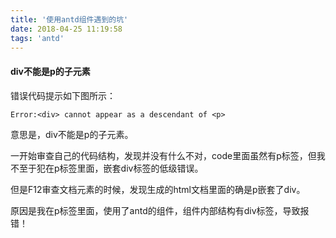 ```yaml
---
title: '使用antd组件遇到的坑'
date: 2018-04-25 11:19:58
tags: 'antd'
---
```


#### div不能是p的子元素
错误代码提示如下图所示：

```
Error:<div> cannot appear as a descendant of <p>
```
意思是，div不能是p的子元素。

一开始审查自己的代码结构，发现并没有什么不对，code里面虽然有p标签，但我不至于犯在p标签里面，嵌套div标签的低级错误。

但是F12审查文档元素的时候，发现生成的html文档里面的确是p嵌套了div。

原因是我在p标签里面，使用了antd的组件，组件内部结构有div标签，导致报错！
